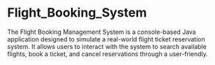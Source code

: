 # Flight_Booking_System
The Flight Booking Management System is a console-based Java application designed to simulate a real-world flight ticket reservation system. It allows users to interact with the system to search available flights, book a ticket, and cancel reservations through a user-friendly.
